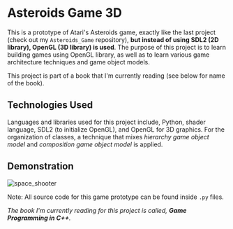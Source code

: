 # Asteroids Game 3D

This is a prototype of Atari's Asteroids game, exactly like the last project (check out my `Asteroids_Game` repository), **but instead of using SDL2 (2D library), OpenGL (3D library) is used**. The purpose of this project is to learn building games using OpenGL library, as well as to learn various game architecture techniques and game object models. 

This project is part of a book that I'm currently reading (see below for name of the book).

## Technologies Used

Languages and libraries used for this project include, Python, shader language, SDL2 (to initialize OpenGL), and OpenGL for 3D graphics. For the organization of classes, a technique that mixes *hierarchy game object model* and *composition game object model* is applied. 

## Demonstration

![space_shooter](asteroid_game_3d.gif)

Note: All source code for this game prototype can be found inside `.py` files.

*The book I'm currently reading for this project is called, **Game Programming in C++**.*
